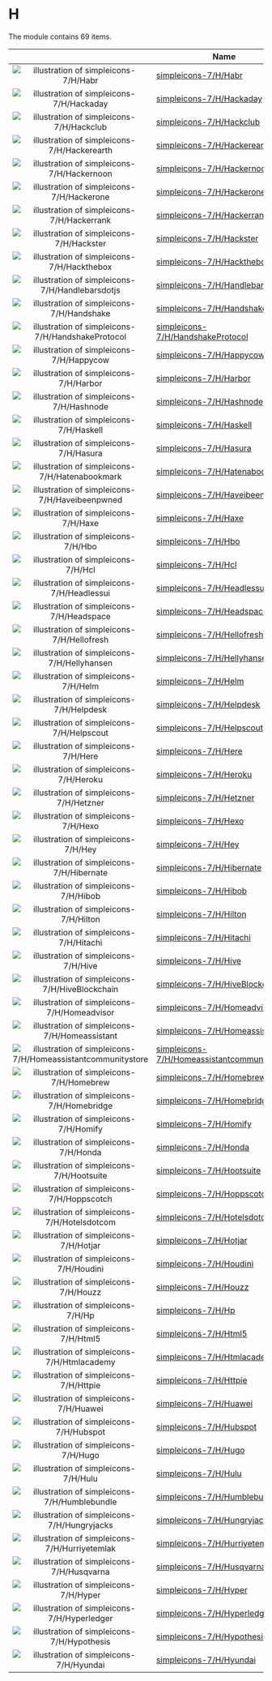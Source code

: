 # H

The module contains 69 items.



| |Name|
|:---:|---|
| ![illustration of simpleicons-7/H/Habr](../../simpleicons-7/H/Habr.png) | [simpleicons-7/H/Habr](../../simpleicons-7/H/Habr.md) |
| ![illustration of simpleicons-7/H/Hackaday](../../simpleicons-7/H/Hackaday.png) | [simpleicons-7/H/Hackaday](../../simpleicons-7/H/Hackaday.md) |
| ![illustration of simpleicons-7/H/Hackclub](../../simpleicons-7/H/Hackclub.png) | [simpleicons-7/H/Hackclub](../../simpleicons-7/H/Hackclub.md) |
| ![illustration of simpleicons-7/H/Hackerearth](../../simpleicons-7/H/Hackerearth.png) | [simpleicons-7/H/Hackerearth](../../simpleicons-7/H/Hackerearth.md) |
| ![illustration of simpleicons-7/H/Hackernoon](../../simpleicons-7/H/Hackernoon.png) | [simpleicons-7/H/Hackernoon](../../simpleicons-7/H/Hackernoon.md) |
| ![illustration of simpleicons-7/H/Hackerone](../../simpleicons-7/H/Hackerone.png) | [simpleicons-7/H/Hackerone](../../simpleicons-7/H/Hackerone.md) |
| ![illustration of simpleicons-7/H/Hackerrank](../../simpleicons-7/H/Hackerrank.png) | [simpleicons-7/H/Hackerrank](../../simpleicons-7/H/Hackerrank.md) |
| ![illustration of simpleicons-7/H/Hackster](../../simpleicons-7/H/Hackster.png) | [simpleicons-7/H/Hackster](../../simpleicons-7/H/Hackster.md) |
| ![illustration of simpleicons-7/H/Hackthebox](../../simpleicons-7/H/Hackthebox.png) | [simpleicons-7/H/Hackthebox](../../simpleicons-7/H/Hackthebox.md) |
| ![illustration of simpleicons-7/H/Handlebarsdotjs](../../simpleicons-7/H/Handlebarsdotjs.png) | [simpleicons-7/H/Handlebarsdotjs](../../simpleicons-7/H/Handlebarsdotjs.md) |
| ![illustration of simpleicons-7/H/Handshake](../../simpleicons-7/H/Handshake.png) | [simpleicons-7/H/Handshake](../../simpleicons-7/H/Handshake.md) |
| ![illustration of simpleicons-7/H/HandshakeProtocol](../../simpleicons-7/H/HandshakeProtocol.png) | [simpleicons-7/H/HandshakeProtocol](../../simpleicons-7/H/HandshakeProtocol.md) |
| ![illustration of simpleicons-7/H/Happycow](../../simpleicons-7/H/Happycow.png) | [simpleicons-7/H/Happycow](../../simpleicons-7/H/Happycow.md) |
| ![illustration of simpleicons-7/H/Harbor](../../simpleicons-7/H/Harbor.png) | [simpleicons-7/H/Harbor](../../simpleicons-7/H/Harbor.md) |
| ![illustration of simpleicons-7/H/Hashnode](../../simpleicons-7/H/Hashnode.png) | [simpleicons-7/H/Hashnode](../../simpleicons-7/H/Hashnode.md) |
| ![illustration of simpleicons-7/H/Haskell](../../simpleicons-7/H/Haskell.png) | [simpleicons-7/H/Haskell](../../simpleicons-7/H/Haskell.md) |
| ![illustration of simpleicons-7/H/Hasura](../../simpleicons-7/H/Hasura.png) | [simpleicons-7/H/Hasura](../../simpleicons-7/H/Hasura.md) |
| ![illustration of simpleicons-7/H/Hatenabookmark](../../simpleicons-7/H/Hatenabookmark.png) | [simpleicons-7/H/Hatenabookmark](../../simpleicons-7/H/Hatenabookmark.md) |
| ![illustration of simpleicons-7/H/Haveibeenpwned](../../simpleicons-7/H/Haveibeenpwned.png) | [simpleicons-7/H/Haveibeenpwned](../../simpleicons-7/H/Haveibeenpwned.md) |
| ![illustration of simpleicons-7/H/Haxe](../../simpleicons-7/H/Haxe.png) | [simpleicons-7/H/Haxe](../../simpleicons-7/H/Haxe.md) |
| ![illustration of simpleicons-7/H/Hbo](../../simpleicons-7/H/Hbo.png) | [simpleicons-7/H/Hbo](../../simpleicons-7/H/Hbo.md) |
| ![illustration of simpleicons-7/H/Hcl](../../simpleicons-7/H/Hcl.png) | [simpleicons-7/H/Hcl](../../simpleicons-7/H/Hcl.md) |
| ![illustration of simpleicons-7/H/Headlessui](../../simpleicons-7/H/Headlessui.png) | [simpleicons-7/H/Headlessui](../../simpleicons-7/H/Headlessui.md) |
| ![illustration of simpleicons-7/H/Headspace](../../simpleicons-7/H/Headspace.png) | [simpleicons-7/H/Headspace](../../simpleicons-7/H/Headspace.md) |
| ![illustration of simpleicons-7/H/Hellofresh](../../simpleicons-7/H/Hellofresh.png) | [simpleicons-7/H/Hellofresh](../../simpleicons-7/H/Hellofresh.md) |
| ![illustration of simpleicons-7/H/Hellyhansen](../../simpleicons-7/H/Hellyhansen.png) | [simpleicons-7/H/Hellyhansen](../../simpleicons-7/H/Hellyhansen.md) |
| ![illustration of simpleicons-7/H/Helm](../../simpleicons-7/H/Helm.png) | [simpleicons-7/H/Helm](../../simpleicons-7/H/Helm.md) |
| ![illustration of simpleicons-7/H/Helpdesk](../../simpleicons-7/H/Helpdesk.png) | [simpleicons-7/H/Helpdesk](../../simpleicons-7/H/Helpdesk.md) |
| ![illustration of simpleicons-7/H/Helpscout](../../simpleicons-7/H/Helpscout.png) | [simpleicons-7/H/Helpscout](../../simpleicons-7/H/Helpscout.md) |
| ![illustration of simpleicons-7/H/Here](../../simpleicons-7/H/Here.png) | [simpleicons-7/H/Here](../../simpleicons-7/H/Here.md) |
| ![illustration of simpleicons-7/H/Heroku](../../simpleicons-7/H/Heroku.png) | [simpleicons-7/H/Heroku](../../simpleicons-7/H/Heroku.md) |
| ![illustration of simpleicons-7/H/Hetzner](../../simpleicons-7/H/Hetzner.png) | [simpleicons-7/H/Hetzner](../../simpleicons-7/H/Hetzner.md) |
| ![illustration of simpleicons-7/H/Hexo](../../simpleicons-7/H/Hexo.png) | [simpleicons-7/H/Hexo](../../simpleicons-7/H/Hexo.md) |
| ![illustration of simpleicons-7/H/Hey](../../simpleicons-7/H/Hey.png) | [simpleicons-7/H/Hey](../../simpleicons-7/H/Hey.md) |
| ![illustration of simpleicons-7/H/Hibernate](../../simpleicons-7/H/Hibernate.png) | [simpleicons-7/H/Hibernate](../../simpleicons-7/H/Hibernate.md) |
| ![illustration of simpleicons-7/H/Hibob](../../simpleicons-7/H/Hibob.png) | [simpleicons-7/H/Hibob](../../simpleicons-7/H/Hibob.md) |
| ![illustration of simpleicons-7/H/Hilton](../../simpleicons-7/H/Hilton.png) | [simpleicons-7/H/Hilton](../../simpleicons-7/H/Hilton.md) |
| ![illustration of simpleicons-7/H/Hitachi](../../simpleicons-7/H/Hitachi.png) | [simpleicons-7/H/Hitachi](../../simpleicons-7/H/Hitachi.md) |
| ![illustration of simpleicons-7/H/Hive](../../simpleicons-7/H/Hive.png) | [simpleicons-7/H/Hive](../../simpleicons-7/H/Hive.md) |
| ![illustration of simpleicons-7/H/HiveBlockchain](../../simpleicons-7/H/HiveBlockchain.png) | [simpleicons-7/H/HiveBlockchain](../../simpleicons-7/H/HiveBlockchain.md) |
| ![illustration of simpleicons-7/H/Homeadvisor](../../simpleicons-7/H/Homeadvisor.png) | [simpleicons-7/H/Homeadvisor](../../simpleicons-7/H/Homeadvisor.md) |
| ![illustration of simpleicons-7/H/Homeassistant](../../simpleicons-7/H/Homeassistant.png) | [simpleicons-7/H/Homeassistant](../../simpleicons-7/H/Homeassistant.md) |
| ![illustration of simpleicons-7/H/Homeassistantcommunitystore](../../simpleicons-7/H/Homeassistantcommunitystore.png) | [simpleicons-7/H/Homeassistantcommunitystore](../../simpleicons-7/H/Homeassistantcommunitystore.md) |
| ![illustration of simpleicons-7/H/Homebrew](../../simpleicons-7/H/Homebrew.png) | [simpleicons-7/H/Homebrew](../../simpleicons-7/H/Homebrew.md) |
| ![illustration of simpleicons-7/H/Homebridge](../../simpleicons-7/H/Homebridge.png) | [simpleicons-7/H/Homebridge](../../simpleicons-7/H/Homebridge.md) |
| ![illustration of simpleicons-7/H/Homify](../../simpleicons-7/H/Homify.png) | [simpleicons-7/H/Homify](../../simpleicons-7/H/Homify.md) |
| ![illustration of simpleicons-7/H/Honda](../../simpleicons-7/H/Honda.png) | [simpleicons-7/H/Honda](../../simpleicons-7/H/Honda.md) |
| ![illustration of simpleicons-7/H/Hootsuite](../../simpleicons-7/H/Hootsuite.png) | [simpleicons-7/H/Hootsuite](../../simpleicons-7/H/Hootsuite.md) |
| ![illustration of simpleicons-7/H/Hoppscotch](../../simpleicons-7/H/Hoppscotch.png) | [simpleicons-7/H/Hoppscotch](../../simpleicons-7/H/Hoppscotch.md) |
| ![illustration of simpleicons-7/H/Hotelsdotcom](../../simpleicons-7/H/Hotelsdotcom.png) | [simpleicons-7/H/Hotelsdotcom](../../simpleicons-7/H/Hotelsdotcom.md) |
| ![illustration of simpleicons-7/H/Hotjar](../../simpleicons-7/H/Hotjar.png) | [simpleicons-7/H/Hotjar](../../simpleicons-7/H/Hotjar.md) |
| ![illustration of simpleicons-7/H/Houdini](../../simpleicons-7/H/Houdini.png) | [simpleicons-7/H/Houdini](../../simpleicons-7/H/Houdini.md) |
| ![illustration of simpleicons-7/H/Houzz](../../simpleicons-7/H/Houzz.png) | [simpleicons-7/H/Houzz](../../simpleicons-7/H/Houzz.md) |
| ![illustration of simpleicons-7/H/Hp](../../simpleicons-7/H/Hp.png) | [simpleicons-7/H/Hp](../../simpleicons-7/H/Hp.md) |
| ![illustration of simpleicons-7/H/Html5](../../simpleicons-7/H/Html5.png) | [simpleicons-7/H/Html5](../../simpleicons-7/H/Html5.md) |
| ![illustration of simpleicons-7/H/Htmlacademy](../../simpleicons-7/H/Htmlacademy.png) | [simpleicons-7/H/Htmlacademy](../../simpleicons-7/H/Htmlacademy.md) |
| ![illustration of simpleicons-7/H/Httpie](../../simpleicons-7/H/Httpie.png) | [simpleicons-7/H/Httpie](../../simpleicons-7/H/Httpie.md) |
| ![illustration of simpleicons-7/H/Huawei](../../simpleicons-7/H/Huawei.png) | [simpleicons-7/H/Huawei](../../simpleicons-7/H/Huawei.md) |
| ![illustration of simpleicons-7/H/Hubspot](../../simpleicons-7/H/Hubspot.png) | [simpleicons-7/H/Hubspot](../../simpleicons-7/H/Hubspot.md) |
| ![illustration of simpleicons-7/H/Hugo](../../simpleicons-7/H/Hugo.png) | [simpleicons-7/H/Hugo](../../simpleicons-7/H/Hugo.md) |
| ![illustration of simpleicons-7/H/Hulu](../../simpleicons-7/H/Hulu.png) | [simpleicons-7/H/Hulu](../../simpleicons-7/H/Hulu.md) |
| ![illustration of simpleicons-7/H/Humblebundle](../../simpleicons-7/H/Humblebundle.png) | [simpleicons-7/H/Humblebundle](../../simpleicons-7/H/Humblebundle.md) |
| ![illustration of simpleicons-7/H/Hungryjacks](../../simpleicons-7/H/Hungryjacks.png) | [simpleicons-7/H/Hungryjacks](../../simpleicons-7/H/Hungryjacks.md) |
| ![illustration of simpleicons-7/H/Hurriyetemlak](../../simpleicons-7/H/Hurriyetemlak.png) | [simpleicons-7/H/Hurriyetemlak](../../simpleicons-7/H/Hurriyetemlak.md) |
| ![illustration of simpleicons-7/H/Husqvarna](../../simpleicons-7/H/Husqvarna.png) | [simpleicons-7/H/Husqvarna](../../simpleicons-7/H/Husqvarna.md) |
| ![illustration of simpleicons-7/H/Hyper](../../simpleicons-7/H/Hyper.png) | [simpleicons-7/H/Hyper](../../simpleicons-7/H/Hyper.md) |
| ![illustration of simpleicons-7/H/Hyperledger](../../simpleicons-7/H/Hyperledger.png) | [simpleicons-7/H/Hyperledger](../../simpleicons-7/H/Hyperledger.md) |
| ![illustration of simpleicons-7/H/Hypothesis](../../simpleicons-7/H/Hypothesis.png) | [simpleicons-7/H/Hypothesis](../../simpleicons-7/H/Hypothesis.md) |
| ![illustration of simpleicons-7/H/Hyundai](../../simpleicons-7/H/Hyundai.png) | [simpleicons-7/H/Hyundai](../../simpleicons-7/H/Hyundai.md) |



